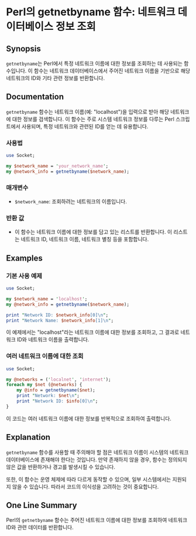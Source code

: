 <!--
Meta Description: # Perl의 getnetbyname 함수: 네트워크 데이터베이스 정보 조회 ## Synopsis `getnetbyname`는 Perl에서 특정 네트워크 이름에 대한 정보를 조회하는 데 사용되는 함수입니다. 이 함수는 네트워크 데이터베이스에서 주어진 네트워크 이름을 기...
Meta Keywords: 네트워크, getnetbyname, 정보를, 함수는, 이름에
-->

# Perl의 getnetbyname 함수: 네트워크 데이터베이스 정보 조회

## Synopsis
`getnetbyname`는 Perl에서 특정 네트워크 이름에 대한 정보를 조회하는 데 사용되는 함수입니다. 이 함수는 네트워크 데이터베이스에서 주어진 네트워크 이름을 기반으로 해당 네트워크의 ID와 기타 관련 정보를 반환합니다.

## Documentation
`getnetbyname` 함수는 네트워크 이름(예: "localhost")을 입력으로 받아 해당 네트워크에 대한 정보를 검색합니다. 이 함수는 주로 시스템 네트워크 정보를 다루는 Perl 스크립트에서 사용되며, 특정 네트워크와 관련된 ID를 얻는 데 유용합니다.

### 사용법
```perl
use Socket;

my $network_name = 'your_network_name';
my @network_info = getnetbyname($network_name);
```

### 매개변수
- `$network_name`: 조회하려는 네트워크의 이름입니다.

### 반환 값
- 이 함수는 네트워크 이름에 대한 정보를 담고 있는 리스트를 반환합니다. 이 리스트는 네트워크 ID, 네트워크 이름, 네트워크 별칭 등을 포함합니다.

## Examples
### 기본 사용 예제
```perl
use Socket;

my $network_name = 'localhost';
my @network_info = getnetbyname($network_name);

print "Network ID: $network_info[0]\n";
print "Network Name: $network_info[1]\n";
```

이 예제에서는 "localhost"라는 네트워크 이름에 대한 정보를 조회하고, 그 결과로 네트워크 ID와 네트워크 이름을 출력합니다.

### 여러 네트워크 이름에 대한 조회
```perl
use Socket;

my @networks = ('localnet', 'internet');
foreach my $net (@networks) {
    my @info = getnetbyname($net);
    print "Network: $net\n";
    print "Network ID: $info[0]\n";
}
```

이 코드는 여러 네트워크 이름에 대한 정보를 반복적으로 조회하여 출력합니다.

## Explanation
`getnetbyname` 함수를 사용할 때 주의해야 할 점은 네트워크 이름이 시스템의 네트워크 데이터베이스에 존재해야 한다는 것입니다. 만약 존재하지 않을 경우, 함수는 정의되지 않은 값을 반환하거나 경고를 발생시킬 수 있습니다.

또한, 이 함수는 운영 체제에 따라 다르게 동작할 수 있으며, 일부 시스템에서는 지원되지 않을 수 있습니다. 따라서 코드의 이식성을 고려하는 것이 중요합니다.

## One Line Summary
Perl의 `getnetbyname` 함수는 주어진 네트워크 이름에 대한 정보를 조회하여 네트워크 ID와 관련 데이터를 반환합니다.